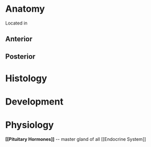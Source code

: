 # Anatomy
Located in 

## Anterior

## Posterior

# Histology

# Development

# Physiology
**[[Pituitary Hormones]]** -- master gland of all [[Endocrine System]]


